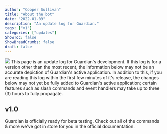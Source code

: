```yaml
---
author: "Cooper Sullivan"
title: "About the bot"
date: "2022-01-09"
description: "An update log for Guardian."
tags: ["v1"]
categories: ["updates"]
ShowToc: false
ShowBreadCrumbs: false
draft: false
---
```


![](https://i.imgur.com/HoFS66o.png#center)
This page is an update log for Guardian's development. If this log is for a version other than the most recent,
the information below may not be an accurate depiction of Guardian's active application. In addition to this, if
you are reading this log within the first few minutes of it's release, the changes below may not yet be fully added
to Guardian's active application; certain features such as slash commands and event handlers may take up to three (3)
hours to fully propagate.

## v1.0
Guardian is officially ready for beta testing. Check out all of the commands & more we've got in store for you in the official documentation.